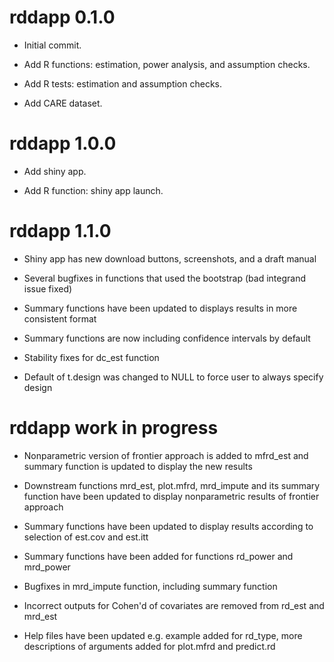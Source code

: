 # rddapp 0.1.0

- Initial commit.

- Add R functions: estimation, power analysis, and assumption checks.

- Add R tests: estimation and assumption checks.

- Add CARE dataset.

# rddapp 1.0.0

- Add shiny app.

- Add R function: shiny app launch.

# rddapp 1.1.0

- Shiny app has new download buttons, screenshots, and a draft manual

- Several bugfixes in functions that used the bootstrap (bad integrand issue fixed)

- Summary functions have been updated to displays results in more consistent format

- Summary functions are now including confidence intervals by default

- Stability fixes for dc_est function

- Default of t.design was changed to NULL to force user to always specify design

# rddapp work in progress

- Nonparametric version of frontier approach is added to mfrd_est and summary function is updated to display the new results

- Downstream functions mrd_est, plot.mfrd, mrd_impute and its summary function have been updated to display nonparametric results of frontier approach

- Summary functions have been updated to display results according to selection of est.cov and est.itt

- Summary functions have been added for functions rd_power and mrd_power

- Bugfixes in mrd_impute function, including summary function

- Incorrect outputs for Cohen'd of covariates are removed from rd_est and mrd_est

- Help files have been updated e.g. example added for rd_type, more descriptions of arguments added for plot.mfrd and predict.rd
